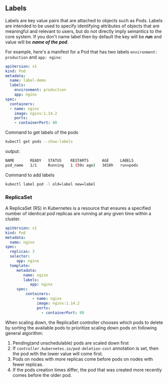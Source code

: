 ## Labels 

Labels are key value pairs that are attached to objects such as Pods.
Labels are intended to be used to specify identifying attributes of objects that are meaningful and relevant to users, but do not directly imply semantics to the core system. If you don't name label then by default the key will be **_run_** and value will be **_name of the pod_**.

 For example, here's a manifest for a Pod that has two labels `environment: production` and `app: nginx`:
```yaml
apiVersion: v1
kind: Pod
metadata:
  name: label-demo
  labels:
    environment: production
    app: nginx
spec:
  containers:
  - name: nginx
    image: nginx:1.14.2
    ports:
    - containerPort: 80
```


Command to get labels of the pods

```bash
kubectl get pods --show-labels
```
output:
```bash
NAME       READY   STATUS    RESTARTS      AGE     LABELS
pod_name   1/1     Running   1 (59s ago)   3d10h   run=pods
```

Command to add labels
```bash
kubectl label pod -l old=label new=label
```

### ReplicaSet

A ReplicaSet (RS) in Kubernetes is a resource that ensures a specified number of identical pod replicas are running at any given time within a cluster.

```yaml
apiVersion: v1
kind: Pod
metadata:
  name: nginx
spec:
  replicas: 3
  selector: 
     app: nginx
  template:
     metadata:
        name: nginx
        labels: 
           app: nginx
     spec:
         containers:
            - name: nginx
              image: nginx:1.14.2
              ports:
                - containerPort: 80
```


When scaling down, the ReplicaSet controller chooses which pods to delete by sorting the available pods to prioritize scaling down pods on following general algorithm:

 1. Pending(and unschedulable) pods are scaled down first
 2. If `controller.kubernetes.io/pod-deletion-cost` annotation is set, then the pod with the lower value will come first.
 3. Pods on nodes with more replicas come before pods on nodes with fewer replicas.
 4. If the pods creation times differ, the pod that was created more recently comes before the older pod.

